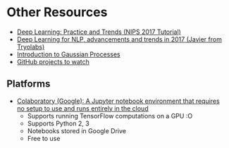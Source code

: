 # Other Resources

- [Deep Learning: Practice and Trends (NIPS 2017 Tutorial)](https://www.youtube.com/watch?v=YJnddoa8sHk)
- [Deep Learning for NLP, advancements and trends in 2017 (Javier from Tryolabs)](https://tryolabs.com/blog/2017/12/12/deep-learning-for-nlp-advancements-and-trends-in-2017/)
- [Introduction to Gaussian Processes](http://bridg.land/posts/gaussian-processes-1)
- [GitHub projects to watch](https://medium.mybridge.co/30-amazing-machine-learning-projects-for-the-past-year-v-2018-b853b8621ac7)

## Platforms
- [Colaboratory (Google): A  Jupyter notebook environment that requires no setup to use and runs entirely in the cloud](https://colab.research.google.com/notebook#fileId=/v2/external/notebooks/welcome.ipynb)
	- Supports running TensorFlow computations on a GPU :O
	- Supports Python 2, 3
	- Notebooks stored in Google Drive
	- Free to use